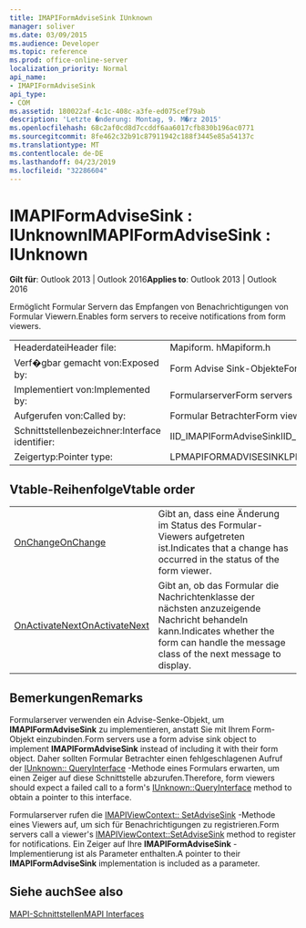 ```yaml
---
title: IMAPIFormAdviseSink IUnknown
manager: soliver
ms.date: 03/09/2015
ms.audience: Developer
ms.topic: reference
ms.prod: office-online-server
localization_priority: Normal
api_name:
- IMAPIFormAdviseSink
api_type:
- COM
ms.assetid: 180022af-4c1c-408c-a3fe-ed075cef79ab
description: 'Letzte �nderung: Montag, 9. M�rz 2015'
ms.openlocfilehash: 68c2af0cd8d7ccddf6aa6017cfb830b196ac0771
ms.sourcegitcommit: 8fe462c32b91c87911942c188f3445e85a54137c
ms.translationtype: MT
ms.contentlocale: de-DE
ms.lasthandoff: 04/23/2019
ms.locfileid: "32286604"
---
```

# <a name="imapiformadvisesink--iunknown"></a><span data-ttu-id="8027a-103">IMAPIFormAdviseSink : IUnknown</span><span class="sxs-lookup"><span data-stu-id="8027a-103">IMAPIFormAdviseSink : IUnknown</span></span>

  
  
<span data-ttu-id="8027a-104">**Gilt für**: Outlook 2013 | Outlook 2016</span><span class="sxs-lookup"><span data-stu-id="8027a-104">**Applies to**: Outlook 2013 | Outlook 2016</span></span> 
  
<span data-ttu-id="8027a-105">Ermöglicht Formular Servern das Empfangen von Benachrichtigungen von Formular Viewern.</span><span class="sxs-lookup"><span data-stu-id="8027a-105">Enables form servers to receive notifications from form viewers.</span></span> 
  
|||
|:-----|:-----|
|<span data-ttu-id="8027a-106">Headerdatei</span><span class="sxs-lookup"><span data-stu-id="8027a-106">Header file:</span></span>  <br/> |<span data-ttu-id="8027a-107">Mapiform. h</span><span class="sxs-lookup"><span data-stu-id="8027a-107">Mapiform.h</span></span>  <br/> |
|<span data-ttu-id="8027a-108">Verf�gbar gemacht von:</span><span class="sxs-lookup"><span data-stu-id="8027a-108">Exposed by:</span></span>  <br/> |<span data-ttu-id="8027a-109">Form Advise Sink-Objekte</span><span class="sxs-lookup"><span data-stu-id="8027a-109">Form advise sink objects</span></span>  <br/> |
|<span data-ttu-id="8027a-110">Implementiert von:</span><span class="sxs-lookup"><span data-stu-id="8027a-110">Implemented by:</span></span>  <br/> |<span data-ttu-id="8027a-111">Formularserver</span><span class="sxs-lookup"><span data-stu-id="8027a-111">Form servers</span></span>  <br/> |
|<span data-ttu-id="8027a-112">Aufgerufen von:</span><span class="sxs-lookup"><span data-stu-id="8027a-112">Called by:</span></span>  <br/> |<span data-ttu-id="8027a-113">Formular Betrachter</span><span class="sxs-lookup"><span data-stu-id="8027a-113">Form viewers</span></span>  <br/> |
|<span data-ttu-id="8027a-114">Schnittstellenbezeichner:</span><span class="sxs-lookup"><span data-stu-id="8027a-114">Interface identifier:</span></span>  <br/> |<span data-ttu-id="8027a-115">IID_IMAPIFormAdviseSink</span><span class="sxs-lookup"><span data-stu-id="8027a-115">IID_IMAPIFormAdviseSink</span></span>  <br/> |
|<span data-ttu-id="8027a-116">Zeigertyp:</span><span class="sxs-lookup"><span data-stu-id="8027a-116">Pointer type:</span></span>  <br/> |<span data-ttu-id="8027a-117">LPMAPIFORMADVISESINK</span><span class="sxs-lookup"><span data-stu-id="8027a-117">LPMAPIFORMADVISESINK</span></span>  <br/> |
   
## <a name="vtable-order"></a><span data-ttu-id="8027a-118">Vtable-Reihenfolge</span><span class="sxs-lookup"><span data-stu-id="8027a-118">Vtable order</span></span>

|||
|:-----|:-----|
|[<span data-ttu-id="8027a-119">OnChange</span><span class="sxs-lookup"><span data-stu-id="8027a-119">OnChange</span></span>](imapiformadvisesink-onchange.md) <br/> |<span data-ttu-id="8027a-120">Gibt an, dass eine Änderung im Status des Formular-Viewers aufgetreten ist.</span><span class="sxs-lookup"><span data-stu-id="8027a-120">Indicates that a change has occurred in the status of the form viewer.</span></span>  <br/> |
|[<span data-ttu-id="8027a-121">OnActivateNext</span><span class="sxs-lookup"><span data-stu-id="8027a-121">OnActivateNext</span></span>](imapiformadvisesink-onactivatenext.md) <br/> |<span data-ttu-id="8027a-122">Gibt an, ob das Formular die Nachrichtenklasse der nächsten anzuzeigende Nachricht behandeln kann.</span><span class="sxs-lookup"><span data-stu-id="8027a-122">Indicates whether the form can handle the message class of the next message to display.</span></span>  <br/> |
   
## <a name="remarks"></a><span data-ttu-id="8027a-123">Bemerkungen</span><span class="sxs-lookup"><span data-stu-id="8027a-123">Remarks</span></span>

<span data-ttu-id="8027a-124">Formularserver verwenden ein Advise-Senke-Objekt, um **IMAPIFormAdviseSink** zu implementieren, anstatt Sie mit Ihrem Form-Objekt einzubinden.</span><span class="sxs-lookup"><span data-stu-id="8027a-124">Form servers use a form advise sink object to implement **IMAPIFormAdviseSink** instead of including it with their form object.</span></span> <span data-ttu-id="8027a-125">Daher sollten Formular Betrachter einen fehlgeschlagenen Aufruf der [IUnknown:: QueryInterface](https://msdn.microsoft.com/library/ms682521%28v=VS.85%29.aspx) -Methode eines Formulars erwarten, um einen Zeiger auf diese Schnittstelle abzurufen.</span><span class="sxs-lookup"><span data-stu-id="8027a-125">Therefore, form viewers should expect a failed call to a form's [IUnknown::QueryInterface](https://msdn.microsoft.com/library/ms682521%28v=VS.85%29.aspx) method to obtain a pointer to this interface.</span></span> 
  
<span data-ttu-id="8027a-126">Formularserver rufen die [IMAPIViewContext:: SetAdviseSink](imapiviewcontext-setadvisesink.md) -Methode eines Viewers auf, um sich für Benachrichtigungen zu registrieren.</span><span class="sxs-lookup"><span data-stu-id="8027a-126">Form servers call a viewer's [IMAPIViewContext::SetAdviseSink](imapiviewcontext-setadvisesink.md) method to register for notifications.</span></span> <span data-ttu-id="8027a-127">Ein Zeiger auf Ihre **IMAPIFormAdviseSink** -Implementierung ist als Parameter enthalten.</span><span class="sxs-lookup"><span data-stu-id="8027a-127">A pointer to their **IMAPIFormAdviseSink** implementation is included as a parameter.</span></span> 
  
## <a name="see-also"></a><span data-ttu-id="8027a-128">Siehe auch</span><span class="sxs-lookup"><span data-stu-id="8027a-128">See also</span></span>



[<span data-ttu-id="8027a-129">MAPI-Schnittstellen</span><span class="sxs-lookup"><span data-stu-id="8027a-129">MAPI Interfaces</span></span>](mapi-interfaces.md)

